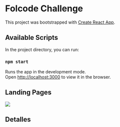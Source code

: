 # Folcode Challenge

This project was bootstrapped with [Create React App](https://github.com/facebook/create-react-app).

## Available Scripts

In the project directory, you can run:

### `npm start`

Runs the app in the development mode.\
Open [http://localhost:3000](http://localhost:3000) to view it in the browser.

## Landing Pages

<p align='left'>
    <img width:"50%" src="blob:https://web.whatsapp.com/1ed2b106-adf9-4557-8627-77170e5f7db7" </img>
</p>

## Detalles

